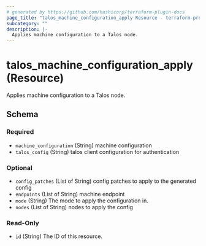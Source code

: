 ```yaml
---
# generated by https://github.com/hashicorp/terraform-plugin-docs
page_title: "talos_machine_configuration_apply Resource - terraform-provider-talos"
subcategory: ""
description: |-
  Applies machine configuration to a Talos node.
---
```


# talos_machine_configuration_apply (Resource)

Applies machine configuration to a Talos node.



<!-- schema generated by tfplugindocs -->
## Schema

### Required

- `machine_configuration` (String) machine configuration
- `talos_config` (String) talos client configuration for authentication

### Optional

- `config_patches` (List of String) config patches to apply to the generated config
- `endpoints` (List of String) machine endpoint
- `mode` (String) The mode to apply the configuration in.
- `nodes` (List of String) nodes to apply the config

### Read-Only

- `id` (String) The ID of this resource.


